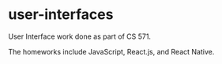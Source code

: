 # user-interfaces
User Interface work done as part of CS 571. 

The homeworks include JavaScript, React.js, and React Native. 

